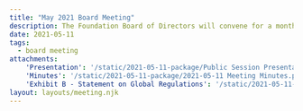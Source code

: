 ```yaml
---
title: "May 2021 Board Meeting"
description: The Foundation Board of Directors will convene for a monthly meeting.
date: 2021-05-11
tags:
  - board meeting
attachments:
    'Presentation': '/static/2021-05-11-package/Public Session Presentation.pdf'
    'Minutes': '/static/2021-05-11-package/2021-05-11 Meeting Minutes.pdf'
    'Exhibit B - Statement on Global Regulations': '/static/2021-05-11-package/Exhibit B - Statement on Global Regulations.pdf'
layout: layouts/meeting.njk
---
```

